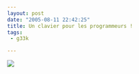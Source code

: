 ```yaml
---
layout: post
date: "2005-08-11 22:42:25"
title: Un clavier pour les programmeurs !
tags:
 - g33k

---
```


![](/images/conneries/xajshwif.jpg)
